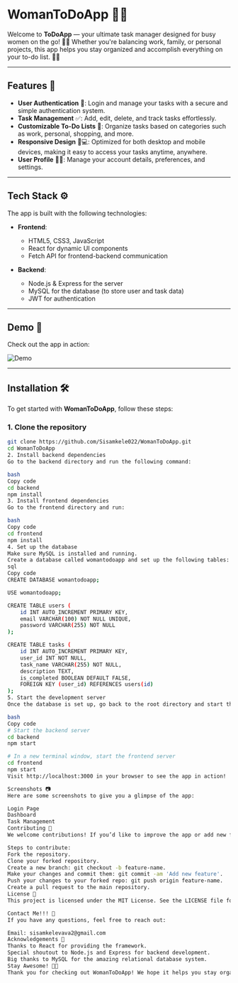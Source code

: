 # WomanToDoApp 💪📝

Welcome to **ToDoApp** — your ultimate task manager designed for busy women on the go! 💼💅 Whether you're balancing work, family, or personal projects, this app helps you stay organized and accomplish everything on your to-do list. 🎯✨

---

## Features 🌟

- **User Authentication** 🔐: Login and manage your tasks with a secure and simple authentication system.
- **Task Management** ✅: Add, edit, delete, and track tasks effortlessly.
- **Customizable To-Do Lists** 📝: Organize tasks based on categories such as work, personal, shopping, and more.
- **Responsive Design** 📱💻: Optimized for both desktop and mobile devices, making it easy to access your tasks anytime, anywhere.
- **User Profile** 👩‍💼: Manage your account details, preferences, and settings.

---

## Tech Stack ⚙️

The app is built with the following technologies:

- **Frontend**:
  - HTML5, CSS3, JavaScript
  - React for dynamic UI components
  - Fetch API for frontend-backend communication

- **Backend**:
  - Node.js & Express for the server
  - MySQL for the database (to store user and task data)
  - JWT for authentication

---

## Demo 📸

Check out the app in action:

![Demo](https://via.placeholder.com/800x400?text=App+Demo)

---

## Installation 🛠️

To get started with **WomanToDoApp**, follow these steps:

### 1. Clone the repository

```bash
git clone https://github.com/Sisamkele022/WomanToDoApp.git
cd WomanToDoApp
2. Install backend dependencies
Go to the backend directory and run the following command:

bash
Copy code
cd backend
npm install
3. Install frontend dependencies
Go to the frontend directory and run:

bash
Copy code
cd frontend
npm install
4. Set up the database
Make sure MySQL is installed and running.
Create a database called womantodoapp and set up the following tables: users, tasks.
sql
Copy code
CREATE DATABASE womantodoapp;

USE womantodoapp;

CREATE TABLE users (
    id INT AUTO_INCREMENT PRIMARY KEY,
    email VARCHAR(100) NOT NULL UNIQUE,
    password VARCHAR(255) NOT NULL
);

CREATE TABLE tasks (
    id INT AUTO_INCREMENT PRIMARY KEY,
    user_id INT NOT NULL,
    task_name VARCHAR(255) NOT NULL,
    description TEXT,
    is_completed BOOLEAN DEFAULT FALSE,
    FOREIGN KEY (user_id) REFERENCES users(id)
);
5. Start the development server
Once the database is set up, go back to the root directory and start the app:

bash
Copy code
# Start the backend server
cd backend
npm start

# In a new terminal window, start the frontend server
cd frontend
npm start
Visit http://localhost:3000 in your browser to see the app in action!

Screenshots 📷
Here are some screenshots to give you a glimpse of the app:

Login Page
Dashboard
Task Management
Contributing 🤝
We welcome contributions! If you’d like to improve the app or add new features, feel free to fork this repository and submit a pull request.

Steps to contribute:
Fork the repository.
Clone your forked repository.
Create a new branch: git checkout -b feature-name.
Make your changes and commit them: git commit -am 'Add new feature'.
Push your changes to your forked repo: git push origin feature-name.
Create a pull request to the main repository.
License 📜
This project is licensed under the MIT License. See the LICENSE file for more information.

Contact Me!!! 📧
If you have any questions, feel free to reach out:

Email: sisamkelevava2@gmail.com
Acknowledgements 🙏
Thanks to React for providing the framework.
Special shoutout to Node.js and Express for backend development.
Big thanks to MySQL for the amazing relational database system.
Stay Awesome! 🌟✨
Thank you for checking out WomanToDoApp! We hope it helps you stay organized and productive. Keep hustling, and don’t forget to add your next task! 💪📝

